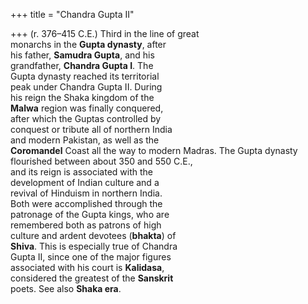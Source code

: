 +++
title = "Chandra Gupta II"

+++
(r. 376–415 C.E.) Third in the line of great  
monarchs in the **Gupta dynasty**, after  
his father, **Samudra Gupta**, and his  
grandfather, **Chandra Gupta I**. The  
Gupta dynasty reached its territorial  
peak under Chandra Gupta II. During  
his reign the Shaka kingdom of the  
**Malwa** region was finally conquered,  
after which the Guptas controlled by  
conquest or tribute all of northern India  
and modern Pakistan, as well as the  
**Coromandel** Coast all the way to modern Madras. The Gupta dynasty flourished between about 350 and 550 C.E.,  
and its reign is associated with the  
development of Indian culture and a  
revival of Hinduism in northern India.  
Both were accomplished through the  
patronage of the Gupta kings, who are  
remembered both as patrons of high  
culture and ardent devotees (**bhakta**) of  
**Shiva**. This is especially true of Chandra  
Gupta II, since one of the major figures  
associated with his court is **Kalidasa**,  
considered the greatest of the **Sanskrit**  
poets. See also **Shaka era**.